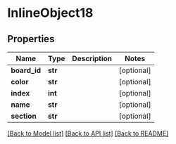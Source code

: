 # InlineObject18

## Properties
Name | Type | Description | Notes
------------ | ------------- | ------------- | -------------
**board_id** | **str** |  | [optional] 
**color** | **str** |  | [optional] 
**index** | **int** |  | [optional] 
**name** | **str** |  | [optional] 
**section** | **str** |  | [optional] 

[[Back to Model list]](../README.md#documentation-for-models) [[Back to API list]](../README.md#documentation-for-api-endpoints) [[Back to README]](../README.md)


